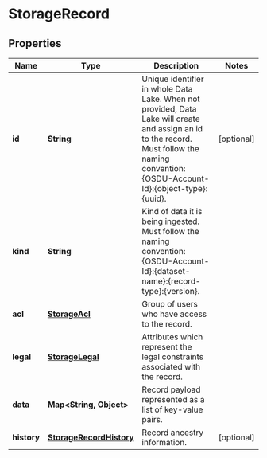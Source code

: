 
# StorageRecord

## Properties
Name | Type | Description | Notes
------------ | ------------- | ------------- | -------------
**id** | **String** | Unique identifier in whole Data Lake. When not provided, Data Lake will create and assign an id to the record. Must follow the naming convention: {OSDU-Account-Id}:{object-type}:{uuid}. |  [optional]
**kind** | **String** | Kind of data it is being ingested. Must follow the naming convention: {OSDU-Account-Id}:{dataset-name}:{record-type}:{version}. | 
**acl** | [**StorageAcl**](StorageAcl.md) | Group of users who have access to the record. | 
**legal** | [**StorageLegal**](StorageLegal.md) | Attributes which represent the legal constraints associated with the record. | 
**data** | **Map&lt;String, Object&gt;** | Record payload represented as a list of key-value pairs. | 
**history** | [**StorageRecordHistory**](StorageRecordHistory.md) | Record ancestry information. |  [optional]



